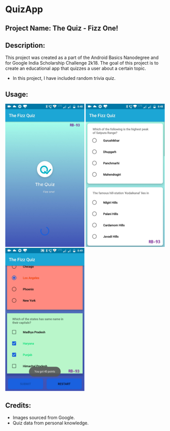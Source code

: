 # QuizApp

## Project Name: The Quiz - Fizz One!

## Description:
This project was created as a part of the Android Basics Nanodegree and for Google India Scholarship Challenge 2k18. The goal of this project is to create an educational app that quizzes a user about a certain topic. 
* In this project, I have included random trivia quiz.

## Usage:

<img src="https://github.com/RB-93/QuizApp/blob/master/App-demo/QuizApp_1[1].jpg?raw=true" width="250" height="450" title="Launch"> <img src="https://github.com/RB-93/QuizApp/blob/master/App-demo/QuizApp_2[1].jpg?raw=true" width="250" height="450" title="Game Screen"> <img src="https://github.com/RB-93/QuizApp/blob/master/App-demo/QuizApp_3[1].jpg?raw=true" width="250" height="450" title="Result Screen">

## Credits:
* Images sourced from Google.
* Quiz data from personal knowledge.


